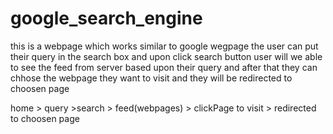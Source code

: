 # google_search_engine
this is  a webpage which works similar to google wegpage  the user can put their query in the search box and upon click search button user will we 
able to see the feed from server based upon their query and after that they can chhose the webpage they want to visit and they will be redirected to choosen page

home > query >search > feed(webpages) > clickPage to visit > redirected to choosen page
